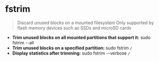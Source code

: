 # fstrim
> Discard unused blocks on a mounted filesystem
> Only supported by flash memory devices such as SSDs and microSD cards
- **Trim unused blocks on all mounted partitions that support it:**
sudo fstrim --all
- **Trim unused blocks on a specified partition:**
sudo fstrim `/`
- **Display statistics after trimming:**
sudo fstrim --verbose `/`
